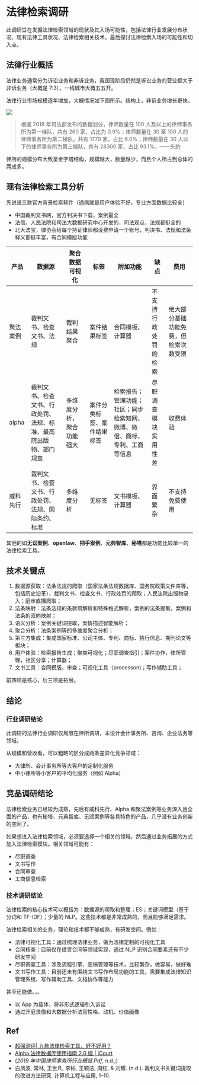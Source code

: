 # 法律检索调研


此调研旨在发掘法律检索领域的现状及其入场可能性，包括法律行业发展分布状况、现有法律工具状况、法律检索相关技术，最后探讨法律检索入场的可能性和切入点。

## 法律行业概括

法律业务通常分为诉讼业务和非诉业务，我国现阶段仍然是诉讼业务的营业额大于非诉业务（大概是 7:3），一线城市大概五五开。

法律行业市场规模逐年增加，大概情况如下图所示。结构上，非诉业务增长更快。

![](https://xieting-img.oss-cn-hangzhou.aliyuncs.com/20211012112929.png)

> 根据 2018 年司法部发布的数据划分，律师数量在 100 人及以上的律师事务所为第一梯队，共有 260 家，占比为 0.9%；律师数量在 30 至 100 人的律师事务所为第二梯队，共有 1770 家，占比 6.0%；律师数量在 30 人以下的律师事务所为第三梯队，共有 28300 家，占比 93.1%。——头豹

律所的规模分布大致呈金字塔结构，规模越大，数量越少，而且个人所占到总体的两成多。

## 现有法律检索工具分析

先说说三款官方背景检索软件（通病就是用户体验不好，专业方面数据比较全）

- 中国裁判文书网，官方判决书下载，案例最全
- 法信，人民法院和司法大数据研究中心开发的，司法观点，法规都挺全的
- 北大法宝，律协会给每个持证律师都没费申请一个账号，判决书、法规和法条释义都挺丰富，有合同模版功能

| 产品     | 数据源                                                           | 聚合数据可视化           | 标签                       | 附加功能                                                                   | 缺点                 | 费用                                 |
| -------- | ---------------------------------------------------------------- | ------------------------ | -------------------------- | -------------------------------------------------------------------------- | -------------------- | ------------------------------------ |
| 聚法案例 | 裁判文书、检查文书、法规                                         | 裁判结果聚合             | 案件结果标签               | 合同模板、计算器                                                           | 不支持行政处罚的检索 | 绝大部分基础功能免费，但检索次数受限 |
| alpha    | 裁判文书、检查文书、行政处罚、法规、标准、最高院出版物、部门规章 | 多维度分析，聚合功能强大 | 案件分类标签、案件结果标签 | 检索报告；管理功能；社区；同步检索知网、微博、微信、商标、专利、工商等信息 | 尽职调查模块实用性差 | 收费体验                             |
| 威科先行 | 裁判文书、检查文书、行政处罚、法规、国际条约、标准               | 多维度分析               | 无标签                     | 文书模板、计算器                                                           | 界面繁杂             | 不支持免费使用                       |

其他的如**无讼案例**、**openlaw**、**把手案例**、**元典智库**、**秘塔**都是功能比较单一的法律检索工具。

## 技术关键点

1. 数据源获取：法条法规的爬取（国家法条法规数据库、国务院政策文件库等，包括历史沿革），裁判文书、检查文书、行政处罚的爬取；人民法院出版物录入；庭审直播爬取；
2. 法条映射：法条法规的条款项解析和特殊格式解析，案例的法条提取，案例和法条的双向映射；
3. 语义分析：案例关键词提取，案情描述智能解析；
4. 聚合分析：法条案例等的多维度聚合分析；
5. 第三方集成：集成国家标准、公司主体、专利、商标、执行信息、期刊论文等板块；
6. 用户体验：检索报告生成；聚类可视化；尽职调查指引；案件协作，律所管理，社区分享；计算器；
7. 文书工具：合同模版，审查；可视化工具（processon)；写作辅助工具；

前四项是核心，后三项是拓展。

## 结论

### 行业调研结论

此调研的法律行业调研仅局限在律所调研，未设计会计事务所、咨询、企业法务等领域。

从规模和营收看，可以粗略的区分成两条差异化竞争领域：

- 大律所、会计事务所等大客户的定制化服务
- 中小律所等小客户的平均化服务（例如 Alpha）

## 竞品调研结论

法律检索业务已经较为成熟，先后有威科先行、Alpha 和聚法案例等业务深入且全面的产品，也有秘塔、元典智库、无颂案例等各具特色的产品，几乎没有业务创新的空间了。

如果想进入法律检索领域，必须要选择一个相关的领域，然后通过业务拓展的方式加入法律检索模块。相关领域可能有：

- 尽职调查
- 文书写作
- 合同审查
- 工商信息检索

### 技术调研结论

法律检索的核心技术可以概括为：数据源的爬取和整理；ES；关键词模型（基于分词和 TF-IDF）；少量的 NLP。这些技术都是非常成熟的，而且能够满足需求。

法律检索相关的业务，理论和技术都不够成熟，有研发空间。例如：

- 法律可视化工具：通过梳理法律业务，做为法律定制的可视化工具
- 合同核查：目前仅在借贷合同等领域实现，通过 NLP 识别合同要素还有不少研发空间
- 尽职调查工具：涉及流程引擎、底稿管理等技术，比较繁杂，做容易，做好难
- 文书写作工具：目前还未有围绕文书写作布局功能的工具，需要集成法律知识管理系统、写作辅助工具、文档协作等能力

甚至还能做。。。

- 以 App 为载体，将非形式逻辑引入诉讼
- 通过开庭录像和大数据分析法官性格、动机、价值画像

## Ref

- [超强测评| 九款法律检索工具，好不好用？](https://mp.weixin.qq.com/s/BSt8yklqGIsC_pKMviWzlw)
- [Alpha 法律数据库使用指南 2.0 版 | iCourt](https://mp.weixin.qq.com/s/pV5IKOL-adcTyQw0TgTv4w)
- (_2019 年中国律师事务所行业概览.Pdf_, n.d.;)
- 白凤波, 常林, 王世凡, 李彬, 王颖洁, 周红, & 刘耀. (n.d.). 裁判文书关键词提取的改进方法研究. 计算机工程与应用, 1–10.

